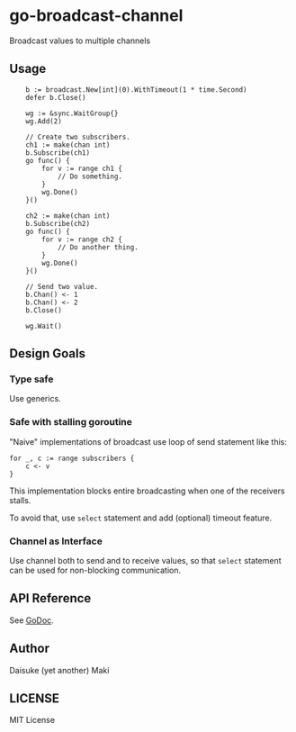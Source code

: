 # go-broadcast-channel

Broadcast values to multiple channels

## Usage

```golang
	b := broadcast.New[int](0).WithTimeout(1 * time.Second)
	defer b.Close()

	wg := &sync.WaitGroup{}
	wg.Add(2)

	// Create two subscribers.
	ch1 := make(chan int)
	b.Subscribe(ch1)
	go func() {
		for v := range ch1 {
			// Do something.
		}
		wg.Done()
	}()

	ch2 := make(chan int)
	b.Subscribe(ch2)
	go func() {
		for v := range ch2 {
			// Do another thing.
		}
		wg.Done()
	}()

	// Send two value.
	b.Chan() <- 1
	b.Chan() <- 2
	b.Close()

	wg.Wait()
```

## Design Goals

### Type safe

Use generics.

### Safe with stalling goroutine

"Naive" implementations of broadcast use loop of send statement like this:

```golang
for _, c := range subscribers {
	c <- v
}
```

This implementation blocks entire broadcasting when one of the receivers stalls.

To avoid that, use `select` statement and add (optional) timeout feature.

### Channel as Interface

Use channel both to send and to receive values, so that `select` 
statement can be used for non-blocking communication.

## API Reference

See [GoDoc](https://pkg.go.dev/github.com/Maki-Daisuke/go-broadcast-channel).

## Author

Daisuke (yet another) Maki

## LICENSE

MIT License
